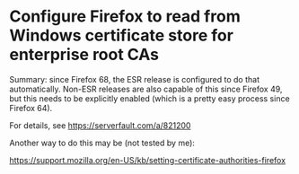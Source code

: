 # Configure Firefox to read from Windows certificate store for enterprise root CAs

Summary: since Firefox 68, the ESR release is configured to do that automatically. Non-ESR releases are also capable of this since Firefox 49, but this needs to be explicitly enabled (which is a pretty easy process since Firefox 64).

For details, see https://serverfault.com/a/821200

Another way to do this may be (not tested by me):

https://support.mozilla.org/en-US/kb/setting-certificate-authorities-firefox
